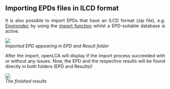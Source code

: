 <div style='text-align: justify;'>

## Importing EPDs files in ILCD format

It is also possible to import EPDs that have an ILCD format (zip file), e.g. [Environdec](<https://data.environdec.com/index.xhtml?stock=Environdata>) by using the [import function](../databases/importing_and_combining_databases.md) whilst a EPD-suitable database is active. 

![](../media/epd_ilcd.png)
<br>_Imported EPD appearing in EPD and Result folder_

After the import, openLCA will display if the import process succeeded with or without any issues. Now, the EPD and the respective results will be found directly in both folders (EPD and Results)!

![](../media/epd_ilcd_2.png)
<br>_The finished results_

</div>